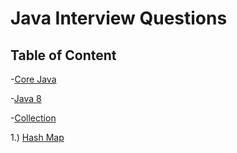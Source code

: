 # Java Interview Questions

## Table of Content

-[Core Java](https://github.com/Rajeev-singh-git/Java_Interview_Question/blob/main/JavaCore/src/Oops_README.md)

-[Java 8](https://github.com/Rajeev-singh-git/Java_Interview_Question/blob/main/Java%208/Java%208_README.md)

-[Collection](https://github.com/Rajeev-singh-git/Java_Interview_Question/tree/main/Collections)

  1.) [Hash Map](https://github.com/Rajeev-singh-git/Java_Interview_Question/blob/main/Collections/src/Map/HashMap_README.md)
